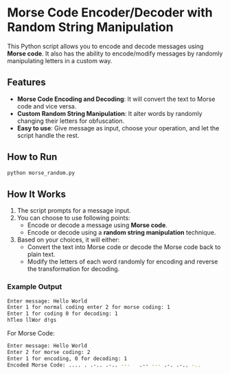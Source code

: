 
# Morse Code Encoder/Decoder with Random String Manipulation

This Python script allows you to encode and decode messages using **Morse code**. It also has the ability to encode/modify messages by randomly manipulating letters in a custom way.

## Features

- **Morse Code Encoding and Decoding**: It will convert the text to Morse code and vice versa.
- **Custom Random String Manipulation**: It alter words by randomly changing their letters for obfuscation.
- **Easy to use**: Give message as input, choose your operation, and let the script handle the rest.


## How to Run

```bash
python morse_random.py
```

## How It Works

1. The script prompts for a message input.
2. You can choose to use following points:
    - Encode or decode a message using **Morse code**.
    - Encode or decode using a **random string manipulation** technique.
3. Based on your choices, it will either:
    - Convert the text into Morse code or decode the Morse code back to plain text.
    - Modify the letters of each word randomly for encoding and reverse the transformation for decoding.

### Example Output

```bash
Enter message: Hello World
Enter 1 for normal coding enter 2 for morse coding: 1
Enter 1 for coding 0 for decoding: 1
hTleo llWor d!gs
```

For Morse Code:
```bash
Enter message: Hello World
Enter 2 for morse coding: 2
Enter 1 for encoding, 0 for decoding: 1
Encoded Morse Code: .... . .-.. .-.. ---   .-- --- .-. .-.. -.. 
```
